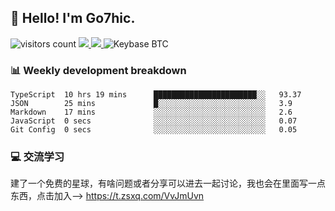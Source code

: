 ## 👋 Hello! I'm Go7hic.

 ![visitors count](https://visitors-by-url-pls-dont-use-this-in-your-repo.vercel.app/Go7hic-github-readme)
 <a href="https://twitter.com/Go7hic">
    <img src="https://img.shields.io/badge/-@Go7hic-1ca0f1?style=flat-square&labelColor=1ca0f1&logo=twitter&logoColor=white&link=https://twitter.com/Go7hic">
   <a/>
   <a href="mailto:gtfx0209@gmail.com">
    <img src="https://img.shields.io/badge/-gtfx0209@gmail.com-c14438?style=flat-square&logo=Gmail&logoColor=white&link=mailto:gtfx0209@gmail.com">
   <a/>
    ![Keybase BTC](https://img.shields.io/keybase/btc/Go7hic)
 <!--
🔭 I’m currently working
🌱 I’m currently learning
💬 Ask me about 
📫 How to reach me: 
⚡ Fun fact: 
-->
 <!--
![My Github Stats](https://github-readme-stats.vercel.app/api?username=Go7hic&show_icons=true&count_private=true)

-->

### 📊 Weekly development breakdown
<!--START_SECTION:waka-->
```text
TypeScript  10 hrs 19 mins      ███████████████████████░░   93.37 
JSON        25 mins             █░░░░░░░░░░░░░░░░░░░░░░░░   3.9 
Markdown    17 mins             ░░░░░░░░░░░░░░░░░░░░░░░░░   2.6 
JavaScript  0 secs              ░░░░░░░░░░░░░░░░░░░░░░░░░   0.07 
Git Config  0 secs              ░░░░░░░░░░░░░░░░░░░░░░░░░   0.05
```
<!--END_SECTION:waka-->
    
### 💻 交流学习
建了一个免费的星球，有啥问题或者分享可以进去一起讨论，我也会在里面写一点东西，点击加入--> https://t.zsxq.com/VvJmUvn

